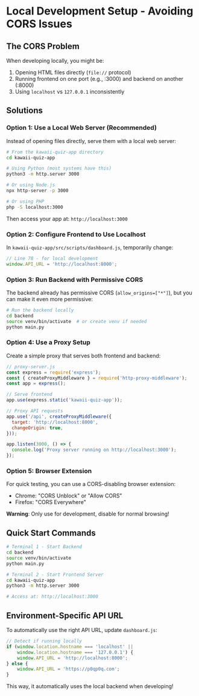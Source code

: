 # Local Development Setup - Avoiding CORS Issues

## The CORS Problem
When developing locally, you might be:
1. Opening HTML files directly (`file://` protocol)
2. Running frontend on one port (e.g., :3000) and backend on another (:8000)
3. Using `localhost` vs `127.0.0.1` inconsistently

## Solutions

### Option 1: Use a Local Web Server (Recommended)

Instead of opening files directly, serve them with a local web server:

```bash
# From the kawaii-quiz-app directory
cd kawaii-quiz-app

# Using Python (most systems have this)
python3 -m http.server 3000

# Or using Node.js
npx http-server -p 3000

# Or using PHP
php -S localhost:3000
```

Then access your app at: `http://localhost:3000`

### Option 2: Configure Frontend to Use Localhost

In `kawaii-quiz-app/src/scripts/dashboard.js`, temporarily change:

```javascript
// Line 78 - for local development
window.API_URL = 'http://localhost:8000';
```

### Option 3: Run Backend with Permissive CORS

The backend already has permissive CORS (`allow_origins=["*"]`), but you can make it even more permissive:

```bash
# Run the backend locally
cd backend
source venv/bin/activate  # or create venv if needed
python main.py
```

### Option 4: Use a Proxy Setup

Create a simple proxy that serves both frontend and backend:

```javascript
// proxy-server.js
const express = require('express');
const { createProxyMiddleware } = require('http-proxy-middleware');
const app = express();

// Serve frontend
app.use(express.static('kawaii-quiz-app'));

// Proxy API requests
app.use('/api', createProxyMiddleware({
  target: 'http://localhost:8000',
  changeOrigin: true,
}));

app.listen(3000, () => {
  console.log('Proxy server running on http://localhost:3000');
});
```

### Option 5: Browser Extension

For quick testing, you can use a CORS-disabling browser extension:
- Chrome: "CORS Unblock" or "Allow CORS"
- Firefox: "CORS Everywhere"

**Warning**: Only use for development, disable for normal browsing!

## Quick Start Commands

```bash
# Terminal 1 - Start Backend
cd backend
source venv/bin/activate
python main.py

# Terminal 2 - Start Frontend Server
cd kawaii-quiz-app
python3 -m http.server 3000

# Access at: http://localhost:3000
```

## Environment-Specific API URL

To automatically use the right API URL, update `dashboard.js`:

```javascript
// Detect if running locally
if (window.location.hostname === 'localhost' || 
    window.location.hostname === '127.0.0.1') {
    window.API_URL = 'http://localhost:8000';
} else {
    window.API_URL = 'https://p0qp0q.com';
}
```

This way, it automatically uses the local backend when developing!